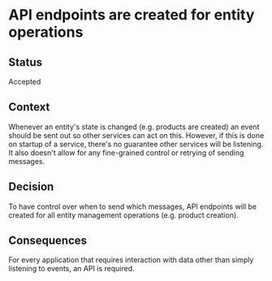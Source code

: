 # API endpoints are created for entity operations

## Status

Accepted

## Context

Whenever an entity's state is changed (e.g. products are created) an event should be sent out so other services can act on this.
However, if this is done on startup of a service, there's no guarantee other services will be listening.
It also doesn't allow for any fine-grained control or retrying of sending messages.

## Decision

To have control over when to send which messages, API endpoints will be created for all entity management operations (e.g. product creation).

## Consequences

For every application that requires interaction with data other than simply listening to events, an API is required.
